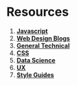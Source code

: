 # Resources


1. **[Javascript](./source/javascript.md)**
2. **[Web Design Blogs](./source/web-design-blogs.md)**
3. **[General Technical](./source/general-technical.md)**
4. **[CSS](./source/css.md)**
5. **[Data Science](./source/data-science.md)**
6. **[UX](./source/ux.md)**
7. **[Style Guides](./source/)**
